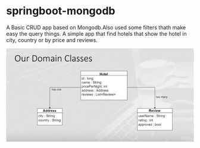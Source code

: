 # springboot-mongodb
A Basic CRUD app based on Mongodb.Also used some filters thath make easy the query things.
A simple app that find hotels that show the hotel in city, country or by price and reviews.

![Class Domain](https://github.com/jubayed131/springboot-mongodb/blob/master/Database_structure.PNG)